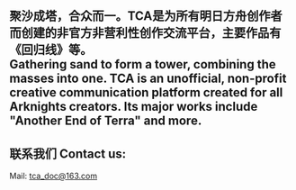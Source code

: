 
## 聚沙成塔，合众而一。TCA是为所有明日方舟创作者而创建的非官方非营利性创作交流平台，主要作品有《回归线》等。<br> Gathering sand to form a tower, combining the masses into one. TCA is an unofficial, non-profit creative communication platform created for all Arknights creators. Its major works include "Another End of Terra" and more.

## 联系我们 Contact us:

Mail: tca_doc@163.com

